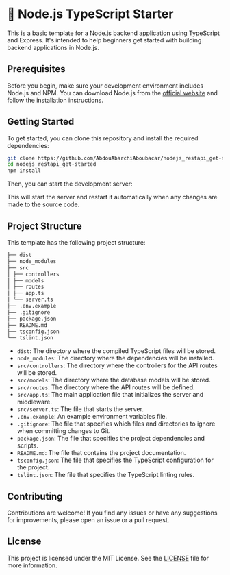 # 🚀 Node.js TypeScript Starter

This is a basic template for a Node.js backend application using TypeScript and Express. It's intended to help beginners get started with building backend applications in Node.js.

## Prerequisites

Before you begin, make sure your development environment includes Node.js and NPM. You can download Node.js from the [official website](https://nodejs.org/en/download/) and follow the installation instructions.

## Getting Started

To get started, you can clone this repository and install the required dependencies:

```sh
git clone https://github.com/AbdouAbarchiAboubacar/nodejs_restapi_get-started.git
cd nodejs_restapi_get-started
npm install
```

Then, you can start the development server:

This will start the server and restart it automatically when any changes are made to the source code.

## Project Structure

This template has the following project structure:

```sh
├── dist
├── node_modules
├── src
│ ├── controllers
│ ├── models
│ ├── routes
│ ├── app.ts
│ └── server.ts
├── .env.example
├── .gitignore
├── package.json
├── README.md
├── tsconfig.json
└── tslint.json
```

- `dist`: The directory where the compiled TypeScript files will be stored.
- `node_modules`: The directory where the dependencies will be installed.
- `src/controllers`: The directory where the controllers for the API routes will be stored.
- `src/models`: The directory where the database models will be stored.
- `src/routes`: The directory where the API routes will be defined.
- `src/app.ts`: The main application file that initializes the server and middleware.
- `src/server.ts`: The file that starts the server.
- `.env.example`: An example environment variables file.
- `.gitignore`: The file that specifies which files and directories to ignore when committing changes to Git.
- `package.json`: The file that specifies the project dependencies and scripts.
- `README.md`: The file that contains the project documentation.
- `tsconfig.json`: The file that specifies the TypeScript configuration for the project.
- `tslint.json`: The file that specifies the TypeScript linting rules.

## Contributing

Contributions are welcome! If you find any issues or have any suggestions for improvements, please open an issue or a pull request.

## License

This project is licensed under the MIT License. See the [LICENSE](https://github.com/AbdouAbarchiAboubacar/nodejs_restapi_get-started/blob/master/LICENCE) file for more information.
